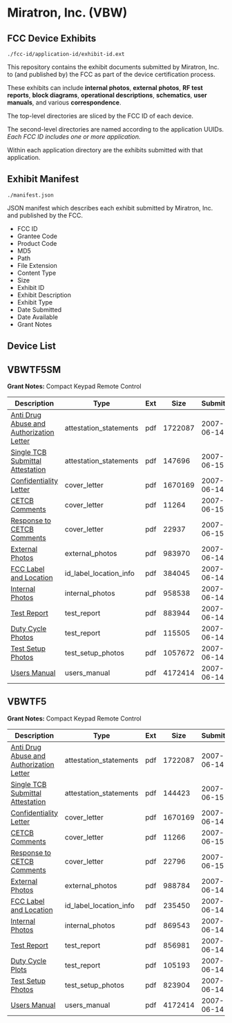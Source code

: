 # Miratron, Inc. (VBW)
## FCC Device Exhibits

```
./fcc-id/application-id/exhibit-id.ext
```

This repository contains the exhibit documents submitted by Miratron, Inc. to (and published by) the FCC as part of the device certification process.

These exhibits can include **internal photos**, **external photos**, **RF test reports**, **block diagrams**, **operational descriptions**, **schematics**, **user manuals**, and various **correspondence**.

The top-level directories are sliced by the FCC ID of each device.

The second-level directories are named according to the application UUIDs. *Each FCC ID includes one or more application.*

Within each application directory are the exhibits submitted with that application. 

## Exhibit Manifest

```
./manifest.json
```

JSON manifest which describes each exhibit submitted by Miratron, Inc. and published by the FCC.

- FCC ID
- Grantee Code
- Product Code
- MD5
- Path
- File Extension
- Content Type
- Size
- Exhibit ID
- Exhibit Description
- Exhibit Type
- Date Submitted
- Date Available
- Grant Notes

## Device List
## VBWTF5SM
**Grant Notes:** Compact Keypad Remote Control

| Description | Type | Ext | Size | Submitted | Available |
| ----------- | ---- | --- | ---- | --------- | --------- |
| [Anti Drug Abuse and Authorization Letter](VBWTF5SM/4016edc69b6ac4c641c411998f0951d6/803644.pdf) | attestation_statements | pdf | 1722087 | 2007-06-14 | 2007-06-14 |
| [Single TCB Submittal Attestation](VBWTF5SM/4016edc69b6ac4c641c411998f0951d6/803981.pdf) | attestation_statements | pdf | 147696 | 2007-06-15 | 2007-06-14 |
| [Confidentiality Letter](VBWTF5SM/4016edc69b6ac4c641c411998f0951d6/803642.pdf) | cover_letter | pdf | 1670169 | 2007-06-14 | 2007-06-14 |
| [CETCB Comments](VBWTF5SM/4016edc69b6ac4c641c411998f0951d6/803979.pdf) | cover_letter | pdf | 11264 | 2007-06-15 | 2007-06-14 |
| [Response to CETCB Comments](VBWTF5SM/4016edc69b6ac4c641c411998f0951d6/803980.pdf) | cover_letter | pdf | 22937 | 2007-06-15 | 2007-06-14 |
| [External Photos](VBWTF5SM/4016edc69b6ac4c641c411998f0951d6/803657.pdf) | external_photos | pdf | 983970 | 2007-06-14 | 2007-06-14 |
| [FCC Label and Location](VBWTF5SM/4016edc69b6ac4c641c411998f0951d6/803656.pdf) | id_label_location_info | pdf | 384045 | 2007-06-14 | 2007-06-14 |
| [Internal Photos](VBWTF5SM/4016edc69b6ac4c641c411998f0951d6/803655.pdf) | internal_photos | pdf | 958538 | 2007-06-14 | 2007-06-14 |
| [Test Report](VBWTF5SM/4016edc69b6ac4c641c411998f0951d6/803651.pdf) | test_report | pdf | 883944 | 2007-06-14 | 2007-06-14 |
| [Duty Cycle Photos](VBWTF5SM/4016edc69b6ac4c641c411998f0951d6/803652.pdf) | test_report | pdf | 115505 | 2007-06-14 | 2007-06-14 |
| [Test Setup Photos](VBWTF5SM/4016edc69b6ac4c641c411998f0951d6/803650.pdf) | test_setup_photos | pdf | 1057672 | 2007-06-14 | 2007-06-14 |
| [Users Manual](VBWTF5SM/4016edc69b6ac4c641c411998f0951d6/803634.pdf) | users_manual | pdf | 4172414 | 2007-06-14 | 2007-06-14 |
## VBWTF5
**Grant Notes:** Compact Keypad Remote Control

| Description | Type | Ext | Size | Submitted | Available |
| ----------- | ---- | --- | ---- | --------- | --------- |
| [Anti Drug Abuse and Authorization Letter](VBWTF5/ef2fe8880a11dc633164acf7a9ae071e/803644.pdf) | attestation_statements | pdf | 1722087 | 2007-06-14 | 2007-06-14 |
| [Single TCB Submittal Attestation](VBWTF5/ef2fe8880a11dc633164acf7a9ae071e/803984.pdf) | attestation_statements | pdf | 144423 | 2007-06-15 | 2007-06-14 |
| [Confidentiality Letter](VBWTF5/ef2fe8880a11dc633164acf7a9ae071e/803642.pdf) | cover_letter | pdf | 1670169 | 2007-06-14 | 2007-06-14 |
| [CETCB Comments](VBWTF5/ef2fe8880a11dc633164acf7a9ae071e/803982.pdf) | cover_letter | pdf | 11266 | 2007-06-15 | 2007-06-14 |
| [Response to CETCB Comments](VBWTF5/ef2fe8880a11dc633164acf7a9ae071e/803983.pdf) | cover_letter | pdf | 22796 | 2007-06-15 | 2007-06-14 |
| [External Photos](VBWTF5/ef2fe8880a11dc633164acf7a9ae071e/803641.pdf) | external_photos | pdf | 988784 | 2007-06-14 | 2007-06-14 |
| [FCC Label and Location](VBWTF5/ef2fe8880a11dc633164acf7a9ae071e/803640.pdf) | id_label_location_info | pdf | 235450 | 2007-06-14 | 2007-06-14 |
| [Internal Photos](VBWTF5/ef2fe8880a11dc633164acf7a9ae071e/803639.pdf) | internal_photos | pdf | 869543 | 2007-06-14 | 2007-06-14 |
| [Test Report](VBWTF5/ef2fe8880a11dc633164acf7a9ae071e/803636.pdf) | test_report | pdf | 856981 | 2007-06-14 | 2007-06-14 |
| [Duty Cycle Plots](VBWTF5/ef2fe8880a11dc633164acf7a9ae071e/803645.pdf) | test_report | pdf | 105193 | 2007-06-14 | 2007-06-14 |
| [Test Setup Photos](VBWTF5/ef2fe8880a11dc633164acf7a9ae071e/803635.pdf) | test_setup_photos | pdf | 823904 | 2007-06-14 | 2007-06-14 |
| [Users Manual](VBWTF5/ef2fe8880a11dc633164acf7a9ae071e/803634.pdf) | users_manual | pdf | 4172414 | 2007-06-14 | 2007-06-14 |
